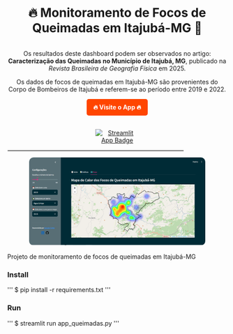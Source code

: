 <div style="text-align: center;">
  <h1 style="display: inline-block; font-size: 2em;">🔥 Monitoramento de Focos de Queimadas em Itajubá-MG 🚒</h1>

  <p>
    Os resultados deste dashboard podem ser observados no artigo:  
    <strong>Caracterização das Queimadas no Município de Itajubá, MG</strong>, publicado na  
    <em>Revista Brasileira de Geografia Física</em> em 2025.
  </p>

  <p>
    Os dados de focos de queimadas em Itajubá-MG são provenientes do Corpo de Bombeiros de Itajubá e  
    referem-se ao período entre 2019 e 2022.  
  </p>

  <p>
<div style="text-align: center;">
  <p>
    <a href="https://appqueimadas.streamlit.app/" target="_blank" 
       style="display: inline-block; background-color: #ff4500; color: white; padding: 10px 15px; 
              border-radius: 5px; text-decoration: none; font-weight: bold;">
      🔥 Visite o App 🔥
    </a>
  </p>
</div>
  </p>

  <br>

  <a href="https://appqueimadas.streamlit.app/">
    <img src="https://static.streamlit.io/badges/streamlit_badge_black_white.svg" 
         alt="Streamlit App Badge" style="max-width: 100px;"/>
  </a>

  <hr style="border: 1px solid #ddd; width: 80%;">

  <img src="https://github.com/geovanecarlos/app_queimadas/blob/main/dataset/fig_mapa.png?raw=true" 
       alt="Mapa de Focos de Queimadas" style="max-width: 80%; border-radius: 10px;"/>
</div>


Projeto de monitoramento de focos de queimadas em Itajubá-MG

### Install
''' 
$ pip install -r requirements.txt
'''

### Run
'''
$ streamlit run app_queimadas.py
'''